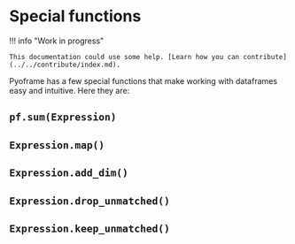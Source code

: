 # Special functions

!!! info "Work in progress"

    This documentation could use some help. [Learn how you can contribute](../../contribute/index.md).

Pyoframe has a few special functions that make working with dataframes easy and intuitive. Here they are:

## `pf.sum(Expression)`

## `Expression.map()`

## `Expression.add_dim()`

## `Expression.drop_unmatched()`

## `Expression.keep_unmatched()`

